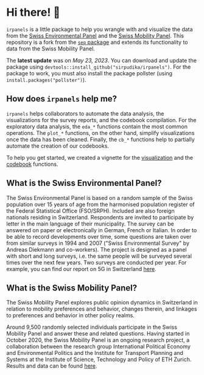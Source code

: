 # Hi there! 🌳
`irpanels` is a little package to help you wrangle with and visualize the data from the [Swiss Environmental Panel](https://istp.ethz.ch/research/sep.html) and the [Swiss Mobility Panel](https://istp.ethz.ch/research/swiss-mobility-panel.html). This repository is a fork from the [`sep` package](https://github.com/bonschorno/sep) and extends its functionality to data from the Swiss Mobility Panel.

The **latest update** was on *May 23, 2023*. You can download and update the package using `devtools::install_github("sirpudika/irpanels")`. For the package to work, you must also install the package pollster (using `install.packages("pollster")`).

## How does `irpanels` help me?

`irpanels` helps collaborators to automate the data analysis, the visualizations for the survey reports, and the codebook compilation. For the exploratory data analysis, the `eda_*` functions contain the most common operations. The `plot_*` functions, on the other hand, simplify visualizations once the data has been cleaned. Finally, the `cb_*` functions help to partially automate the creation of our codebooks.

To help you get started, we created a vignette for the [visualization](https://sirpudika.github.io/irpanels/doc/Walk-through.html) and the [codebook](https://sirpudika.github.io/irpanels/doc/codebook_walkthrough.pdf) functions.

## What is the Swiss Environmental Panel? 

The Swiss Environmental Panel is based on a random sample of the Swiss population over 15 years of age from the harmonised population register of the Federal Statistical Office (FSO/SRPH). Included are also foreign nationals residing in Switzerland. Respondents are invited to participate by letter in the main language of their municipality. The survey can be answered on paper or electronically in German, French or Italian. In order to be able to record developments over time, some questions are taken over from similar surveys in 1994 and 2007 ("Swiss Environmental Survey" by Andreas Diekmann and co-workers). The project is designed as a panel with short and long surveys, i.e. the same people will be surveyed several times over the next few years. Two surveys are conducted per year. For example, you can find our report on 5G in Switzerland [here](https://ethz.ch/content/dam/ethz/special-interest/dual/istp-dam/documents/ISTP/Research/SEP/de/Welle%205_Umweltpanel_Ergebnisbericht_DE.pdf).

## What is the Swiss Mobility Panel?

The Swiss Mobility Panel explores public opinion dynamics in Switzerland in relation to mobility preferences and behavior, changes therein, and linkages to preferences and behavior in other policy realms.

Around 9,500 randomly selected individuals participate in the Swiss Mobility Panel and answer these and related questions. Having started in October 2020, the Swiss Mobility Panel is an ongoing research project, a collaboration between the research group International Political Economy and Environmental Politics and the Institute for Transport Planning and Systems at the Institute of Science, Technology and Policy of ETH Zurich. Results and data can be found [here](https://istp.ethz.ch/research/swiss-mobility-panel.html#Results).
